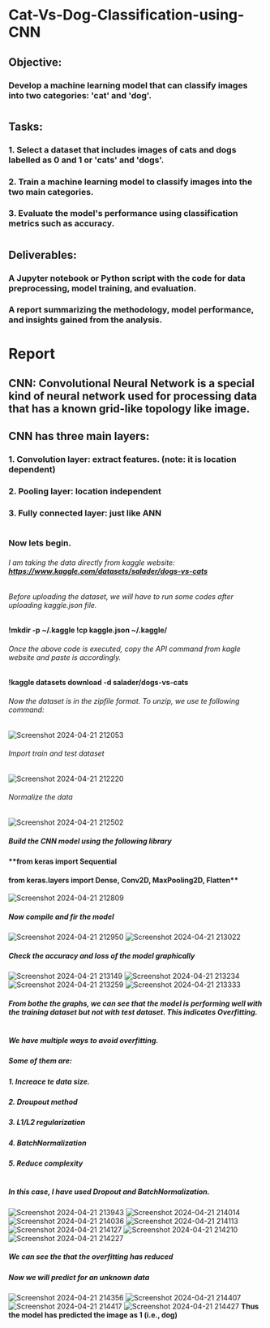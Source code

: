 # Cat-Vs-Dog-Classification-using-CNN

## Objective:
### Develop a machine learning model that can classify images into two categories: 'cat' and 'dog'.
#
## Tasks:
### 1. Select a dataset that includes images of cats and dogs labelled as 0 and 1 or 'cats' and 'dogs'.
### 2. Train a machine learning model to classify images into the two main categories.
### 3. Evaluate the model's performance using classification metrics such as accuracy.
#
## Deliverables:
### A Jupyter notebook or Python script with the code for data preprocessing, model training, and evaluation.
### A report summarizing the methodology, model performance, and insights gained from the analysis.
#
#
#
# Report
## CNN: Convolutional Neural Network is a special kind of neural network used for processing data that has a known grid-like topology like image.
## CNN has three main layers:
### 1. Convolution layer: extract features. (note: it is location dependent)
### 2. Pooling layer: location independent
### 3. Fully connected layer: just like ANN
#
#
### Now lets begin.
###### I am taking the data directly from kaggle website: **https://www.kaggle.com/datasets/salader/dogs-vs-cats**
###### Before uploading the dataset, we will have to run some codes after uploading kaggle.json file.
**!mkdir -p ~/.kaggle
  !cp kaggle.json ~/.kaggle/**
###### Once the above code is executed, copy the API command from kagle website and paste is accordingly.
**!kaggle datasets download -d salader/dogs-vs-cats**
###### Now the dataset is in the zipfile format. To unzip, we use te following command:
![Screenshot 2024-04-21 212053](https://github.com/SuhaniAS/Cat-Vs-Dog-Classification-using-CNN/assets/137792301/e19b0cdd-dbe5-4e0b-8735-a9033dba3084)
###### Import train and test dataset
![Screenshot 2024-04-21 212220](https://github.com/SuhaniAS/Cat-Vs-Dog-Classification-using-CNN/assets/137792301/20df148e-6637-4c32-822b-6948a691838c)
###### Normalize the data
![Screenshot 2024-04-21 212502](https://github.com/SuhaniAS/Cat-Vs-Dog-Classification-using-CNN/assets/137792301/7c0582d4-6f73-4b63-b449-c69189e6657a)
##### Build the CNN model using the following library
#### **from keras import Sequential
####  from keras.layers import Dense, Conv2D, MaxPooling2D, Flatten**
![Screenshot 2024-04-21 212809](https://github.com/SuhaniAS/Cat-Vs-Dog-Classification-using-CNN/assets/137792301/01f85a3e-fea9-4ccf-bac7-c8f8d9f450c5)
##### Now compile and fir the model
![Screenshot 2024-04-21 212950](https://github.com/SuhaniAS/Cat-Vs-Dog-Classification-using-CNN/assets/137792301/11f57d98-4dd3-4b66-bc46-0f0c28fcc69c)
![Screenshot 2024-04-21 213022](https://github.com/SuhaniAS/Cat-Vs-Dog-Classification-using-CNN/assets/137792301/3fc254ed-3cce-41c9-b699-c9b60569e92b)
##### Check the accuracy and loss of the model graphically
![Screenshot 2024-04-21 213149](https://github.com/SuhaniAS/Cat-Vs-Dog-Classification-using-CNN/assets/137792301/54a6a10c-78cf-4f5f-899a-fc4abe6e58d5)
![Screenshot 2024-04-21 213234](https://github.com/SuhaniAS/Cat-Vs-Dog-Classification-using-CNN/assets/137792301/b7ac74d6-54a7-42d0-bb60-b286876d8663)
![Screenshot 2024-04-21 213259](https://github.com/SuhaniAS/Cat-Vs-Dog-Classification-using-CNN/assets/137792301/3d79c68f-92e3-4f1d-abf0-f82c7afcf214)
![Screenshot 2024-04-21 213333](https://github.com/SuhaniAS/Cat-Vs-Dog-Classification-using-CNN/assets/137792301/4ae55345-e52e-42f4-aa59-6f12dc99fff5)
##### From bothe the graphs, we can see that the model is performing well with the training dataset but not with test dataset. This indicates **Overfitting**.
#
##### We have multiple ways to avoid overfitting.
##### Some of them are:
##### 1. Increace te data size.
##### 2. Droupout method
##### 3. L1/L2 regularization
##### 4. BatchNormalization
##### 5. Reduce complexity
#
##### In this case, I have used *Dropout* and *BatchNormalization*.
![Screenshot 2024-04-21 213943](https://github.com/SuhaniAS/Cat-Vs-Dog-Classification-using-CNN/assets/137792301/9af676bf-845d-4870-91ac-f3ac28356756)
![Screenshot 2024-04-21 214014](https://github.com/SuhaniAS/Cat-Vs-Dog-Classification-using-CNN/assets/137792301/d3b2cbb7-bb58-418c-a420-69a19023498d)
![Screenshot 2024-04-21 214036](https://github.com/SuhaniAS/Cat-Vs-Dog-Classification-using-CNN/assets/137792301/d558188c-896a-49bd-bf69-d1f68e4d9fd2)
![Screenshot 2024-04-21 214113](https://github.com/SuhaniAS/Cat-Vs-Dog-Classification-using-CNN/assets/137792301/b70833c2-aed6-4edf-bde6-027ff6b9a04b)
![Screenshot 2024-04-21 214127](https://github.com/SuhaniAS/Cat-Vs-Dog-Classification-using-CNN/assets/137792301/cb4b3598-b59c-4b78-b4ab-91429b8878f8)
![Screenshot 2024-04-21 214210](https://github.com/SuhaniAS/Cat-Vs-Dog-Classification-using-CNN/assets/137792301/62461079-d419-4786-a9b3-0ffc3f1472d6)
![Screenshot 2024-04-21 214227](https://github.com/SuhaniAS/Cat-Vs-Dog-Classification-using-CNN/assets/137792301/afa998ee-9609-41b0-9fcd-ee8b41ed6da5)
##### **We can see the that the overfitting has reduced**
##### Now we will predict for an unknown data
![Screenshot 2024-04-21 214356](https://github.com/SuhaniAS/Cat-Vs-Dog-Classification-using-CNN/assets/137792301/fd60ea67-eda3-43fc-bd9d-ba8c391ba3d3)
![Screenshot 2024-04-21 214407](https://github.com/SuhaniAS/Cat-Vs-Dog-Classification-using-CNN/assets/137792301/3dd44282-b755-487e-adb4-d454817c4d78)
![Screenshot 2024-04-21 214417](https://github.com/SuhaniAS/Cat-Vs-Dog-Classification-using-CNN/assets/137792301/53530267-bba2-41aa-9e96-5e6dd02e5a41)
![Screenshot 2024-04-21 214427](https://github.com/SuhaniAS/Cat-Vs-Dog-Classification-using-CNN/assets/137792301/341f1c84-e3bd-41c9-8417-f81a9a9aa6bf)
**Thus the model has predicted the image as 1 (i.e., dog)**
